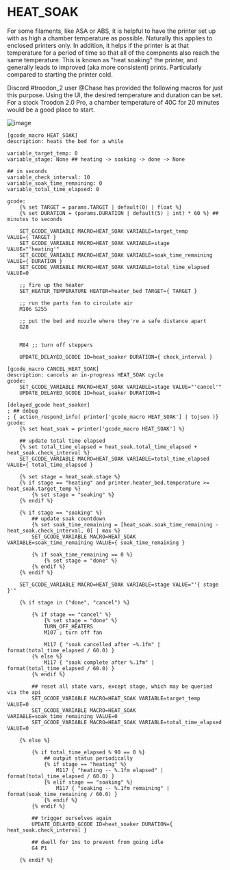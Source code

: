 # HEAT_SOAK
For some filaments, like ASA or ABS, it is helpful to have the printer set up with as high a chamber temperature as possible. Naturally this applies to enclosed printers only.
In addition, it helps if the printer is at that temperature for a period of time so that all of the compnents also reach the same temperature.
This is known as "heat soaking" the printer, and generally leads to improved (aka more consistent) prints. Particularly compared to starting the printer cold.

Discord #troodon_2 user @Chase has provided the following macros for just this purpose. Using the UI, the desired temperature and duration can be set. 
For a stock Troodon 2.0 Pro, a chamber temperature of 40C for 20 minutes would be a good place to start.

![image](https://github.com/user-attachments/assets/5afbb14d-b862-445b-8f37-bae725516256)

```
[gcode_macro HEAT_SOAK]
description: heats the bed for a while

variable_target_temp: 0
variable_stage: None ## heating -> soaking -> done -> None

## in seconds
variable_check_interval: 10
variable_soak_time_remaining: 0
variable_total_time_elapsed: 0

gcode:
    {% set TARGET = params.TARGET | default(0) | float %}
    {% set DURATION = (params.DURATION | default(5) | int) * 60 %} ## minutes to seconds

    SET_GCODE_VARIABLE MACRO=HEAT_SOAK VARIABLE=target_temp         VALUE={ TARGET }
    SET_GCODE_VARIABLE MACRO=HEAT_SOAK VARIABLE=stage               VALUE="'heating'"
    SET_GCODE_VARIABLE MACRO=HEAT_SOAK VARIABLE=soak_time_remaining VALUE={ DURATION }
    SET_GCODE_VARIABLE MACRO=HEAT_SOAK VARIABLE=total_time_elapsed  VALUE=0

    ;; fire up the heater
    SET_HEATER_TEMPERATURE HEATER=heater_bed TARGET={ TARGET }

    ;; run the parts fan to circulate air
    M106 S255

    ;; put the bed and nozzle where they're a safe distance apart
    G28


    M84 ;; turn off steppers

    UPDATE_DELAYED_GCODE ID=heat_soaker DURATION={ check_interval }

[gcode_macro CANCEL_HEAT_SOAK]
description: cancels an in-progress HEAT_SOAK cycle
gcode:
    SET_GCODE_VARIABLE MACRO=HEAT_SOAK VARIABLE=stage VALUE="'cancel'"
    UPDATE_DELAYED_GCODE ID=heat_soaker DURATION=1

[delayed_gcode heat_soaker]
; ## debug
; { action_respond_info( printer['gcode_macro HEAT_SOAK'] | tojson )}
gcode:
    {% set heat_soak = printer['gcode_macro HEAT_SOAK'] %}

    ## update total time elapsed
    {% set total_time_elapsed = heat_soak.total_time_elapsed + heat_soak.check_interval %}
    SET_GCODE_VARIABLE MACRO=HEAT_SOAK VARIABLE=total_time_elapsed VALUE={ total_time_elapsed }

    {% set stage = heat_soak.stage %}
    {% if stage == "heating" and printer.heater_bed.temperature >= heat_soak.target_temp %}
        {% set stage = "soaking" %}
    {% endif %}

    {% if stage == "soaking" %}
        ## update soak countdown
        {% set soak_time_remaining = [heat_soak.soak_time_remaining - heat_soak.check_interval, 0] | max %}
        SET_GCODE_VARIABLE MACRO=HEAT_SOAK VARIABLE=soak_time_remaining VALUE={ soak_time_remaining }

        {% if soak_time_remaining == 0 %}
            {% set stage = "done" %}
        {% endif %}
    {% endif %}

    SET_GCODE_VARIABLE MACRO=HEAT_SOAK VARIABLE=stage VALUE="'{ stage }'"

    {% if stage in ("done", "cancel") %}

        {% if stage == "cancel" %}
            {% set stage = "done" %}
            TURN_OFF_HEATERS
            M107 ; turn off fan

            M117 { "soak cancelled after ~%.1fm" | format(total_time_elapsed / 60.0) }
        {% else %}
            M117 { "soak complete after %.1fm" | format(total_time_elapsed / 60.0) }
        {% endif %}

        ## reset all state vars, except stage, which may be queried via the api
        SET_GCODE_VARIABLE MACRO=HEAT_SOAK VARIABLE=target_temp         VALUE=0
        SET_GCODE_VARIABLE MACRO=HEAT_SOAK VARIABLE=soak_time_remaining VALUE=0
        SET_GCODE_VARIABLE MACRO=HEAT_SOAK VARIABLE=total_time_elapsed  VALUE=0

    {% else %}

        {% if total_time_elapsed % 90 == 0 %}
            ## output status periodically
            {% if stage == "heating" %}
                M117 { "heating -- %.1fm elapsed" | format(total_time_elapsed / 60.0) }
            {% elif stage == "soaking" %}
                M117 { "soaking -- %.1fm remaining" | format(soak_time_remaining / 60.0) }
            {% endif %}
        {% endif %}

        ## trigger ourselves again
        UPDATE_DELAYED_GCODE ID=heat_soaker DURATION={ heat_soak.check_interval }

        ## dwell for 1ms to prevent from going idle
        G4 P1

    {% endif %}
```
#
